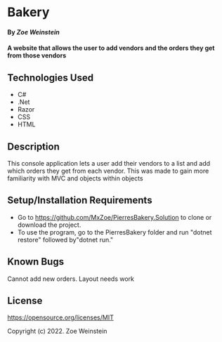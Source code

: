 # Bakery

#### By _**Zoe Weinstein**_

#### A website that allows the user to add vendors and the orders they get from those vendors

## Technologies Used

* C#
* .Net
* Razor
* CSS
* HTML

## Description

This console application lets a user add their vendors to a list and add which orders they get from each vendor. This was made to gain more familiarity with MVC and objects within objects
## Setup/Installation Requirements

* Go to https://github.com/MxZoe/PierresBakery.Solution to clone or download the project. 
* To use the program, go to the PierresBakery folder and run "dotnet restore" followed by"dotnet run."
## Known Bugs
Cannot add new orders. Layout needs work

## License

https://opensource.org/licenses/MIT

Copyright (c) 2022. Zoe Weinstein